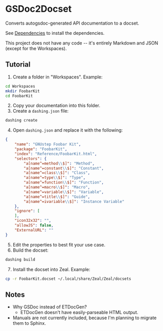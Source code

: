 # GSDoc2Docset

Converts autogsdoc-generated API documentation to a docset.

See [Dependencies](Dependencies.md) to install the dependencies.

This project does not have any code -- it's entirely Markdown and JSON (except for the Workspaces).

## Tutorial

1. Create a folder in "Workspaces". Example:
```bash
cd Workspaces
mkdir FoobarKit
cd FoobarKit
```

2. Copy your documentation into this folder.
3. Create a `dashing.json` file:
```bash
dashing create
```

4. Open `dashing.json` and replace it with the following:
```json
{
    "name": "GNUstep Foobar Kit",
    "package": "FoobarKit",
    "index": "Reference/FoobarKit.html",
    "selectors": {
        "a[name^=method\\$]": "Method",
        "a[name^=constant\\$]": "Constant",
        "a[name^=class\\$]": "Class",
        "a[name^=type\\$]": "Type",
        "a[name^=function\\$]": "Function",
        "a[name^=macro\\$]": "Macro",
        "a[name^=variable\\$]": "Variable",
        "a[name^=title\\$]": "Guide",
        "a[name^=ivariable\\$]": "Instance Variable"
    },
    "ignore": [
    ],
    "icon32x32": "",
    "allowJS": false,
    "ExternalURL": ""
}
```

5. Edit the properties to best fit your use case.
6. Build the docset:
```bash
dashing build
```

7. Install the docset into Zeal. Example:
```bash
cp -r FoobarKit.docset ~/.local/share/Zeal/Zeal/docsets
```

## Notes

* Why GSDoc instead of ETDocGen?
    * ETDocGen doesn't have easily-parseable HTML output.
* Manuals are not currently included, because I'm planning to migrate them to Sphinx.